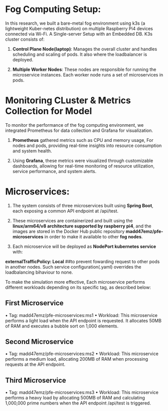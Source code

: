 # Fog Computing Setup:

In this research, we built a bare-metal fog environment using k3s (a lightweight Kuber-netes distribution) on multiple Raspberry Pi4 devices connected via Wi-Fi. A Single-server Setup with an Embedded DB. K3s cluster consists of:

1. **Control Plane Node(laptop)**: Manages the overall cluster and handles scheduling and scaling of pods. It also where the loadbalancer is deployed.

2. **Multiple Worker Nodes**: These nodes are responsible for running the microservice instances. Each worker node runs a set of microservices in pods.

# Monitoring CLuster & Metrics Collection for Model

To monitor the performance of the fog computing environment, we integrated Prometheus for data collection and Grafana for visualization. 

1. **Prometheus** gathered metrics such as CPU and memory usage, For nodes and pods, providing real-time insights into resource consumption and system health.

3. Using **Grafana**, these metrics were visualized through customizable dashboards, allowing for real-time monitoring of resource utilization, service performance, and system alerts.

# Microservices:

1. The system consists of three microservices built using **Spring Boot**, each exposing a common API endpoint at /api/test.

2. These microservices are containerized and built using the **linux/arm64/v8 architecture supported by raspberry pi4**, and the images are stored in the Docker Hub public repository **madd47emz/pfe-microservices** in order to make it available to other **fog nodes**.

3. Each microservice will be deployed as **NodePort kubernetes service** with:
   
  **externalTrafficPolicy: Local** ##to prevent fowarding request to other pods in another nodes. Such service configuration(.yaml) overrides the loadbalancing bihaviour to none.

To make the simulation more effective, Each microservice performs different workloads depending on its specific tag, as described below:

## First Microservice
• Tag: madd47emz/pfe-microservices:ms1
• Workload: This microservice performs a light load when the API endpoint is requested. It allocates 50MB of RAM and executes a bubble sort on 1,000 elements.

## Second Microservice
• Tag: madd47emz/pfe-microservices:ms2
• Workload: This microservice performs a medium load, allocating 200MB of RAM when processing requests at the API endpoint.

## Third Microservice
• Tag: madd47emz/pfe-microservices:ms3
• Workload: This microservice performs a heavy load by allocating 500MB of RAM and calculating 1,000,000 prime numbers when the API endpoint /api/test is triggered.

